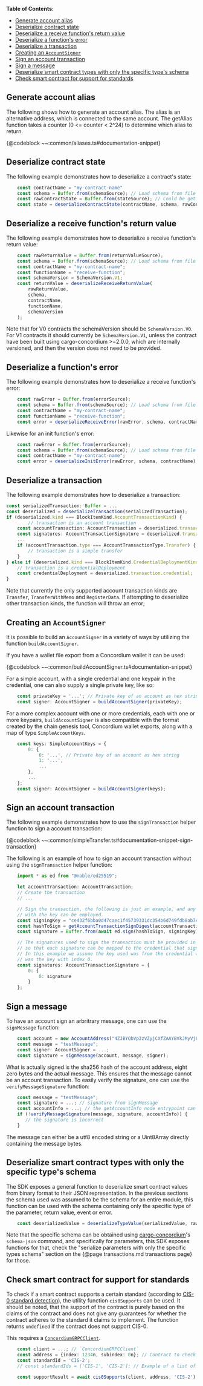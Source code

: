 
**Table of Contents:**
<!--toc:start-->
- [Generate account alias](#generate-account-alias)
- [Deserialize contract state](#deserialize-contract-state)
- [Deserialize a receive function's return value](#deserialize-a-receive-functions-return-value)
- [Deserialize a function's error](#deserialize-a-functions-error)
- [Deserialize a transaction](#deserialize-a-transaction)
- [Creating an `AccountSigner`](#creating-an-accountsigner)
- [Sign an account transaction](#sign-an-account-transaction)
- [Sign a message](#sign-a-message)
- [Deserialize smart contract types with only the specific type's schema](#deserialize-smart-contract-types-with-only-the-specific-types-schema)
- [Check smart contract for support for standards](#check-smart-contract-for-support-for-standards)
<!--toc:end-->

## Generate account alias

The following shows how to generate an account alias. The alias is an
alternative address, which is connected to the same account.  The getAlias
function takes a counter (0 <= counter < 2^24) to determine which alias
to return.

{@codeblock ~~:common/aliases.ts#documentation-snippet}

## Deserialize contract state

The following example demonstrates how to deserialize a contract's state:

```ts
    const contractName = "my-contract-name"
    const schema = Buffer.from(schemaSource); // Load schema from file
    const rawContractState = Buffer.from(stateSource); // Could be getinstanceInfo(...).model
    const state = deserializeContractState(contractName, schema, rawContractState);
```

## Deserialize a receive function's return value

The following example demonstrates how to deserialize a receive function's
return value:

```ts
    const rawReturnValue = Buffer.from(returnValueSource);
    const schema = Buffer.from(schemaSource); // Load schema from file
    const contractName = "my-contract-name";
    const functionName = "receive-function";
    const schemaVersion = SchemaVersion.V1;
    const returnValue = deserializeReceiveReturnValue(
        rawReturnValue,
        schema,
        contractName,
        functionName,
        schemaVersion
    );
```

Note that for V0 contracts the schemaVersion should be `SchemaVersion.V0`. For
V1 contracts it should currently be `SchemaVersion.V1`, unless the contract
have been built using cargo-concordium >=2.0.0, which are internally versioned,
and then the version does not need to be provided.

## Deserialize a function's error

The following example demonstrates how to deserialize a receive function's error:

```ts
    const rawError = Buffer.from(errorSource);
    const schema = Buffer.from(schemaSource); // Load schema from file
    const contractName = "my-contract-name";
    const functionName = "receive-function";
    const error = deserializeReceiveError(rawError, schema, contractName, functionName);
```

Likewise for an init function's error:

```ts
    const rawError = Buffer.from(errorSource);
    const schema = Buffer.from(schemaSource); // Load schema from file
    const contractName = "my-contract-name";
    const error = deserializeInitError(rawError, schema, contractName);
```

## Deserialize a transaction

<!-- TODO: Add typechecked examples for this section -->
The following example demonstrates how to deserialize a transaction:

```ts
const serializedTransaction: Buffer = ...
const deserialized = deserializeTransaction(serializedTransaction);
if (deserialized.kind === BlockItemKind.AccountTransactionKind) {
        // transaction is an account transaction
    const accountTransaction: AccountTransaction = deserialized.transaction.accountTransaction;
    const signatures: AccountTransactionSignature = deserialized.transaction.signatures;
    ...
    if (accountTransaction.type === AccountTransactionType.Transfer) {
        // transaction is a simple transfer
    }
} else if (deserialized.kind === BlockItemKind.CredentialDeploymentKind) {
    // transaction is a credentialDeployment
    const credentialDeployment = deserialized.transaction.credential;
}
```

Note that currently the only supported account transaction kinds are
`Transfer`, `TransferWithMemo` and `RegisterData`. If attempting to deserialize
other transaction kinds, the function will throw an error;

## Creating an `AccountSigner`

It is possible to build an `AccountSigner` in a variety of ways by utilizing
the function `buildAccountSigner`.

If you have a wallet file export from a Concordium wallet it can be used:

{@codeblock ~~:common/buildAccountSigner.ts#documentation-snippet}

For a simple account, with a single credential and one keypair in the
credential, one can also supply a single private key, like so:

```ts
    const privateKey = '...'; // Private key of an account as hex string
    const signer: AccountSigner = buildAccountSigner(privateKey);
```

For a more complex account with one or more credentials, each with one or more
keypairs, `buildAccountSigner` is also compatible with the format created by
the chain genesis tool, Concordium wallet exports, along with a map of type
`SimpleAccountKeys`.

```ts
    const keys: SimpleAccountKeys = {
        0: {
            0: '...', // Private key of an account as hex string
            1: '...',
            ...
        },
        ...
    };
    const signer: AccountSigner = buildAccountSigner(keys);
```

## Sign an account transaction

The following example demonstrates how to use the `signTransaction` helper
function to sign a account transaction:

{@codeblock ~~:common/simpleTransfer.ts#documentation-snippet-sign-transaction}

The following is an example of how to sign an account transaction without
using the `signTransaction` helper function:

<!-- TODO: Add typechecked examples for this codeblock -->
```ts
    import * as ed from "@noble/ed25519";

    let accountTransaction: AccountTransaction;
    // Create the transaction
    // ...

    // Sign the transaction, the following is just an example, and any method for signing
    // with the key can be employed.
    const signingKey = "ce432f6bba0d47caec1f45739331dc354b6d749fdb8ab7c2b7f6cb24db39ca0c";
    const hashToSign = getAccountTransactionSignDigest(accountTransaction);
    const signature = Buffer.from(await ed.sign(hashToSign, signingKey)).toString("hex");

    // The signatures used to sign the transaction must be provided in a structured way,
    // so that each signature can be mapped to the credential that signed the transaction.
    // In this example we assume the key used was from the credential with index 0, and it
    // was the key with index 0.
    const signatures: AccountTransactionSignature = {
        0: {
            0: signature
        }
    };
```

## Sign a message

<!-- TODO: Add typechecked examples for this section -->
To have an account sign an arbritrary message, one can use the `signMessage`
function:

```ts
    const account = new AccountAddress("4ZJBYQbVp3zVZyjCXfZAAYBVkJMyVj8UKUNj9ox5YqTCBdBq2M");
    const message = "testMessage";
    const signer: AccountSigner = ...;
    const signature = signMessage(account, message, signer);
```

What is actually signed is the sha256 hash of the account address, eight
zero bytes and the actual message. This ensures that the message cannot
be an account transaction. To easily verify the signature, one can use the
`verifyMessageSignature` function:

```ts
    const message = "testMessage";
    const signature = ...; // signature from signMessage
    const accountInfo = ...; // the getAccountInfo node entrypoint can be used for this
    if (!verifyMessageSignature(message, signature, accountInfo)) {
       // the signature is incorrect
    }
```

The message can either be a utf8 encoded string or a Uint8Array directly
containing the message bytes.

## Deserialize smart contract types with only the specific type's schema

The SDK exposes a general function to deserialize smart contract values
from binary format to their JSON representation. In the previous sections
the schema used was assumed to be the schema for an entire module, this
function can be used with the schema containing only the specific type of
the parameter, return value, event or error.

```ts
    const deserializedValue = deserializeTypeValue(serializedValue, rawTypeSchema);
```

Note that the specific schema can be obtained using
[cargo-concordium](https://developer.concordium.software/en/mainnet/smart-contracts/guides/setup-tools.html#cargo-concordium)'s
`schema-json` command, and specifically for parameters, this SDK exposes
functions for that, check the "serialize parameters with only the specific
types schema" section on the {@page transactions.md transactions page}
for those.

## Check smart contract for support for standards

To check if a smart contract supports a certain standard (according to [CIS-0
standard detection](https://proposals.concordium.software/CIS/cis-0.html)),
the utility function `cis0Supports` can be used. It should be noted, that
the support of the contract is purely based on the claims of the contract
and does not give any guarantees for whether the contract adheres to the
standard it claims to implement. The function returns `undefined` if the
contract does not support CIS-0.

This requires a [`ConcordiumGRPCClient`](../classes/index.ConcordiumGRPCClient.html).

```ts
    const client = ...; // `ConcordiumGRPCClient`
    const address = {index: 1234n, subindex: 0n}; // Contract to check for support.
    const standardId = 'CIS-2';
    // const standardIds = ['CIS-1', 'CIS-2']; // Example of a list of standards to check for.

    const supportResult = await cis0Supports(client, address, 'CIS-2');
```
